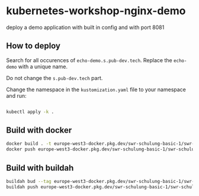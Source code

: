 # kubernetes-workshop-nginx-demo

deploy a demo application with built in config and with port 8081

## How to deploy

Search for all occurences of `echo-demo.s.pub-dev.tech`. Replace the `echo-demo` with a unique name.

Do not change the `s.pub-dev.tech` part.

Change the namespace in the `kustomization.yaml` file to your namespace and run:

```bash

kubectl apply -k .

```

## Build with docker

```bash
docker build . -t europe-west3-docker.pkg.dev/swr-schulung-basic-1/swr-schulung-basic-1/echo-demo:latest
docker push europe-west3-docker.pkg.dev/swr-schulung-basic-1/swr-schulung-basic-1/echo-demo:latest
```

## Build with buildah

```bash
buildah bud --tag europe-west3-docker.pkg.dev/swr-schulung-basic-1/swr-schulung-basic-1/echo-demo:latest
buildah push europe-west3-docker.pkg.dev/swr-schulung-basic-1/swr-schulung-basic-1/echo-demo:latest
```
